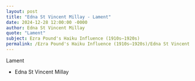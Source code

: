 ```yaml
---
layout: post
title: "Edna St Vincent Millay - Lament"
date: 2024-12-28 12:00:00 -0000
author: Edna St Vincent Millay
quote: "Lament"
subject: Ezra Pound's Haiku Influence (1910s–1920s)
permalink: /Ezra Pound's Haiku Influence (1910s–1920s)/Edna St Vincent Millay/Edna St Vincent Millay - Lament
---
```


Lament

- Edna St Vincent Millay
